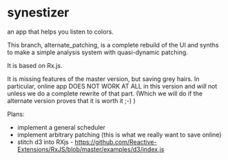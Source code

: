 synestizer
==========

an app that helps you listen to colors.

This branch, alternate_patching, is a complete rebuild of the UI and synths
to make a simple analysis system with quasi-dynamic patching.

It is based on Rx.js.

It is missing  features of the master version, but saving grey hairs.
In particular, online app DOES NOT WORK AT ALL in this version and
*will* not unless we do a complete rewrite of that part.
(Which we will do if the alternate version proves that it is worth it ;-) )

Plans:

* implement a general scheduler
* implement arbitrary patching (this is what we really want to save online)
* stitch d3 into RXjs - https://github.com/Reactive-Extensions/RxJS/blob/master/examples/d3/index.js